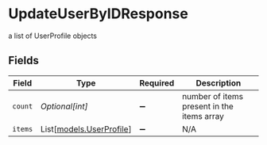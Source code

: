 # UpdateUserByIDResponse

a list of UserProfile objects


## Fields

| Field                                                | Type                                                 | Required                                             | Description                                          |
| ---------------------------------------------------- | ---------------------------------------------------- | ---------------------------------------------------- | ---------------------------------------------------- |
| `count`                                              | *Optional[int]*                                      | :heavy_minus_sign:                                   | number of items present in the items array           |
| `items`                                              | List[[models.UserProfile](../models/userprofile.md)] | :heavy_minus_sign:                                   | N/A                                                  |